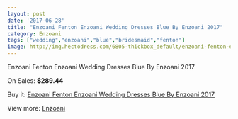 ```yaml
---
layout: post
date: '2017-06-28'
title: "Enzoani Fenton Enzoani Wedding Dresses Blue By Enzoani 2017"
category: Enzoani
tags: ["wedding","enzoani","blue","bridesmaid","fenton"]
image: http://img.hectodress.com/6805-thickbox_default/enzoani-fenton-enzoani-wedding-dresses-blue-by-enzoani-2013.jpg
---
```

Enzoani Fenton Enzoani Wedding Dresses Blue By Enzoani 2017

On Sales: **$289.44**
<a href="https://www.hectodress.com/enzoani/3413-enzoani-fenton-enzoani-wedding-dresses-blue-by-enzoani-2013.html"><amp-img layout="responsive" width="600" height="600" src="//img.hectodress.com/6805-thickbox_default/enzoani-fenton-enzoani-wedding-dresses-blue-by-enzoani-2013.jpg" alt="Enzoani Fenton Enzoani Wedding Dresses Blue By Enzoani 2017 0" /></a>
<a href="https://www.hectodress.com/enzoani/3413-enzoani-fenton-enzoani-wedding-dresses-blue-by-enzoani-2013.html"><amp-img layout="responsive" width="600" height="600" src="//img.hectodress.com/6806-thickbox_default/enzoani-fenton-enzoani-wedding-dresses-blue-by-enzoani-2013.jpg" alt="Enzoani Fenton Enzoani Wedding Dresses Blue By Enzoani 2017 1" /></a>

Buy it: [Enzoani Fenton Enzoani Wedding Dresses Blue By Enzoani 2017](https://www.hectodress.com/enzoani/3413-enzoani-fenton-enzoani-wedding-dresses-blue-by-enzoani-2013.html "Enzoani Fenton Enzoani Wedding Dresses Blue By Enzoani 2017")

View more: [Enzoani](https://www.hectodress.com/58-enzoani "Enzoani")